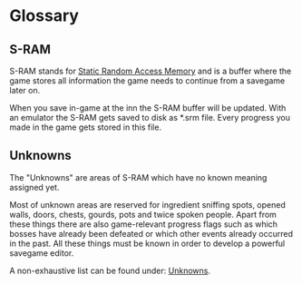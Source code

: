 # Glossary

## S-RAM
S-RAM stands for <a href="https://en.wikipedia.org/wiki/Static_random-access_memory" target=_>Static Random Access Memory</a> and is a buffer where the game stores all information the game needs to continue from a savegame later on.

When you save in-game at the inn the S-RAM buffer will be updated. With an emulator the S-RAM gets saved to disk as *.srm file. Every progress you made in the game gets stored in this file.

## Unknowns
The "Unknowns" are areas of S-RAM which have no known meaning assigned yet.

Most of unknown areas are reserved for ingredient sniffing spots, opened walls, doors, chests, gourds, pots and twice spoken people. Apart from these things there are also game-relevant progress flags such as which bosses have already been defeated or which other events already occurred in the past. All these things must be known in order to develop a powerful savegame editor.

A non-exhaustive list can be found under: <a href=unknowns>Unknowns</a>.
